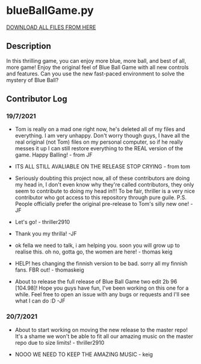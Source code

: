 # blueBallGame.py

[DOWNLOAD ALL FILES FROM HERE](https://github.com/JapaneseFrog/blue-ball-game/releases)

## Description
In this thrilling game, you can enjoy more blue, more ball, and best of all, more game! Enjoy the original feel of Blue Ball Game with all new controls and features. Can you use the new fast-paced environment to solve the mystery of Blue Ball?

## Contributor Log
### 19/7/2021
- Tom is really on a mad one right now, he's deleted all of my files and everything. I am very unhappy. Don't worry though guys, I have all the real original (not Tom) files on my personal computer, so if he really messes it up I can still restore everything to the REAL version of the game. Happy Balling! - from JF

- ITS ALL STILL AVALIABLE ON THE RELEASE STOP CRYING - from tom

- Seriously doubting this project now, all of these contributors are doing my head in, I don't even know why they're called contributors, they only seem to contribute to doing my head in!!! To be fair, thriller is a very nice contributor who got access to this repository through pure guile. P.S. People officially prefer the original pre-release to Tom's silly new one! -JF

- Let's go! - thriller2910

- Thank you my thrilla! -JF

- ok fella we need to talk, i am helping you. soon you will grow up to realise this. oh no, gotta go, the women are here! - thomas keig

- HELP! hes changing the finnish version to be bad. sorry all my finnish fans. FBR out! - thomaskeig

- About to release the full release of Blue Ball Game two edit 2b 96 [104.98]! Hope you guys have fun, I've been working on this one for a while. Feel free to open an issue with any bugs or requests and I'll see what I can do :D -JF

### 20/7/2021
- About to start working on moving the new release to the master repo! It's a shame we won't be able to fit all our amazing music on the master repo due to size limits! - thriller2910

- NOOO WE NEED TO KEEP THE AMAZING MUSIC - keig
